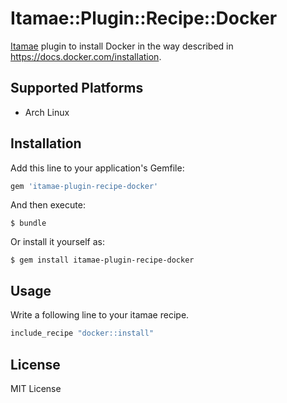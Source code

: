 # Itamae::Plugin::Recipe::Docker

[Itamae](https://github.com/itamae-kitchen/itamae) plugin to install Docker
in the way described in https://docs.docker.com/installation.

## Supported Platforms

- Arch Linux

## Installation

Add this line to your application's Gemfile:

```ruby
gem 'itamae-plugin-recipe-docker'
```

And then execute:

    $ bundle

Or install it yourself as:

    $ gem install itamae-plugin-recipe-docker

## Usage

Write a following line to your itamae recipe.

```rb
include_recipe "docker::install"
```

## License

MIT License
